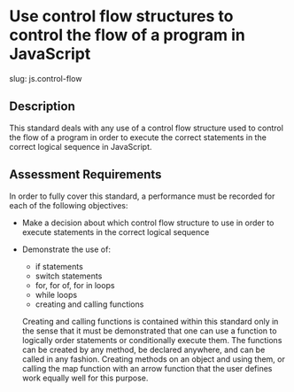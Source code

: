 # Use control flow structures to control the flow of a program in JavaScript

slug: js.control-flow

## Description

This standard deals with any use of a control flow structure used to control the flow of a program in order to execute the correct statements in the correct logical sequence in JavaScript. 

## Assessment Requirements
In order to fully cover this standard, a performance must be recorded for each of the following objectives:

* Make a decision about which control flow structure to use in order to execute statements in the correct logical sequence
* Demonstrate the use of:
  - if statements
  - switch statements
  - for, for of, for in loops
  - while loops
  - creating and calling functions 
  
  Creating and calling functions is contained within this standard only in the sense that it must be demonstrated that one can use a function to logically order statements or conditionally execute them. The functions can be created by any method, be declared anywhere, and can be called in any fashion. Creating methods on an object and using them, or calling the map function with an arrow function that the user defines work equally well for this purpose.
